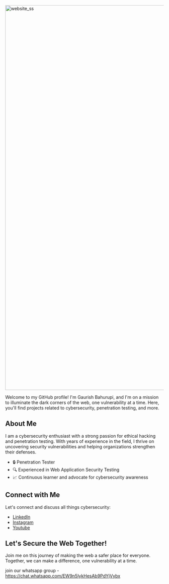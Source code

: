 
<img width="1221" alt="website_ss" src="https://github.com/GaurishBahurupi/GaurishBahurupi.github.io/assets/139263378/230d6305-fde1-45ce-8e05-9335ba3c4b59">


Welcome to my GitHub profile! I'm Gaurish Bahurupi, and I'm on a mission to illuminate the dark corners of the web, one vulnerability at a time. Here, you'll find projects related to cybersecurity, penetration testing, and more.

## About Me

I am a cybersecurity enthusiast with a strong passion for ethical hacking and penetration testing. With years of experience in the field, I thrive on uncovering security vulnerabilities and helping organizations strengthen their defenses.

- 🔒 Penetration Tester
- 🔍 Experienced in Web Application Security Testing
- 📈 Continuous learner and advocate for cybersecurity awareness

## Connect with Me

Let's connect and discuss all things cybersecurity:

- [LinkedIn](https://www.linkedin.com/in/gaurish-bahurupi)
- [Instagram](https://instagram.com/what.the.hac)
- [Youtube](https://youtube.com/@WhatTheHac)


## Let's Secure the Web Together!

Join me on this journey of making the web a safer place for everyone. Together, we can make a difference, one vulnerability at a time.

join our whatsapp group - https://chat.whatsapp.com/EW9n5lykHesAb9PdYjVybx
